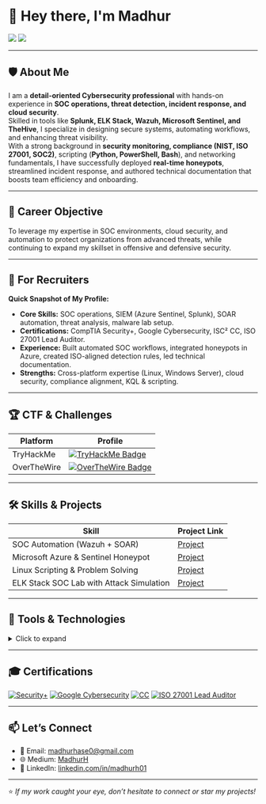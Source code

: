 # 👋 Hey there, I'm Madhur

<a href="https://www.linkedin.com/in/madhurh01"><img src="https://img.shields.io/badge/-LinkedIn-0072b1?&style=for-the-badge&logo=linkedin&logoColor=white" /></a> 
<a href="mailto:madhurhase0@gmail.com"><img src="https://img.shields.io/badge/-Email_Me-D14836?style=for-the-badge&logo=gmail&logoColor=white" /></a> 

---

## 🛡️ About Me
I am a **detail-oriented Cybersecurity professional** with hands-on experience in **SOC operations, threat detection, incident response, and cloud security**.  
Skilled in tools like **Splunk, ELK Stack, Wazuh, Microsoft Sentinel, and TheHive**, I specialize in designing secure systems, automating workflows, and enhancing threat visibility.  
With a strong background in **security monitoring, compliance (NIST, ISO 27001, SOC2)**, scripting (**Python, PowerShell, Bash**), and networking fundamentals, I have successfully deployed **real-time honeypots**, streamlined incident response, and authored technical documentation that boosts team efficiency and onboarding.

---

## 🎯 Career Objective
To leverage my expertise in SOC environments, cloud security, and automation to protect organizations from advanced threats, while continuing to expand my skillset in offensive and defensive security.

---

## 📌 For Recruiters
**Quick Snapshot of My Profile:**
- **Core Skills:** SOC operations, SIEM (Azure Sentinel, Splunk), SOAR automation, threat analysis, malware lab setup.
- **Certifications:** CompTIA Security+, Google Cybersecurity, ISC² CC, ISO 27001 Lead Auditor.
- **Experience:** Built automated SOC workflows, integrated honeypots in Azure, created ISO-aligned detection rules, led technical documentation.
- **Strengths:** Cross-platform expertise (Linux, Windows Server), cloud security, compliance alignment, KQL & scripting.

---

## 🏆 CTF & Challenges
| Platform      | Profile |
|---------------|---------|
| TryHackMe     | [<img src="https://tryhackme-badges.s3.amazonaws.com/MHase.png" alt="TryHackMe Badge" />](https://tryhackme.com/p/MHase)
| OverTheWire   | [![OverTheWire Badge](https://img.shields.io/badge/-Writeups-4EAA25?style=for-the-badge&logo=gnu-bash&logoColor=white)](https://medium.com/@madhurhase0/overthewire-bandit-walkthrough-a-beginners-path-to-master-linux-and-security-ba1211e60a71) |

---

## 🛠️ Skills & Projects
| Skill                                         | Project Link |
|-----------------------------------------------|--------------|
| SOC Automation (Wazuh + SOAR)                 | [Project](https://medium.com/@madhurhase0/comprehensive-soc-automation-project-integrating-wazuh-soar-and-thehive-e9e92f273cd6) |
| Microsoft Azure & Sentinel Honeypot           | [Project](https://medium.com/@madhurhase0/azure-honeypot-tracking-cyber-attacks-in-real-time-with-microsoft-sentinel-848d5ee5e238) |
| Linux Scripting & Problem Solving             | [Project](https://medium.com/@madhurhase0/overthewire-bandit-walkthrough-a-beginners-path-to-master-linux-and-security-ba1211e60a71) |
| ELK Stack SOC Lab with Attack Simulation      | [Project](https://medium.com/@madhurhase0/hands-on-experience-for-entry-level-aspiring-socs-analyst-in-30-days-3ae4bba895a6) |

---

## 🔧 Tools & Technologies
<details>
<summary>Click to expand</summary>

### SOAR & Automation
![Tines](https://img.shields.io/badge/-Tines-0072b1?&style=for-the-badge&logo=Tines&logoColor=white)
![LimaCharlie](https://img.shields.io/badge/-LimaCharlie-4D4D4D?&style=for-the-badge&logo=LimaCharlie&logoColor=white)

### SIEM & SOAR
![Splunk](https://img.shields.io/badge/-Splunk-000000?style=for-the-badge&logo=Splunk&logoColor=white)
![Microsoft Sentinel](https://img.shields.io/badge/-Microsoft_Sentinel-0078D4?&style=for-the-badge&logo=Microsoft&logoColor=white)
![Wazuh](https://img.shields.io/badge/-Wazuh-0047AB?style=for-the-badge&logo=Security&logoColor=white)
![TheHive](https://img.shields.io/badge/-TheHive-FFD700?style=for-the-badge)

### Cloud & Networking
![Microsoft Azure](https://img.shields.io/badge/-Microsoft_Azure-0078D4?&style=for-the-badge&logo=Microsoft-Azure&logoColor=white)
![AWS](https://img.shields.io/badge/-AWS-232F3E?style=for-the-badge&logo=amazon-aws&logoColor=white)
![Wireshark](https://img.shields.io/badge/-Wireshark-1679A7?&style=for-the-badge&logo=Wireshark&logoColor=white)

### Operating Systems & Scripting
![Linux](https://img.shields.io/badge/-Linux-FCC624?&style=for-the-badge&logo=Linux&logoColor=black)
![Windows Server](https://img.shields.io/badge/-Windows_Server-0078D4?&style=for-the-badge&logo=Windows&logoColor=white)
![Python](https://img.shields.io/badge/-Python-3776AB?&style=for-the-badge&logo=Python&logoColor=white)
![PowerShell](https://img.shields.io/badge/-PowerShell-5391FE?&style=for-the-badge&logo=powershell&logoColor=white)
![Bash](https://img.shields.io/badge/-Bash_Scripting-4EAA25?&style=for-the-badge&logo=GNU-Bash&logoColor=white)

</details>

---

## 🎓 Certifications
[![Security+](https://img.shields.io/badge/-Security%2B-FF0000?&style=for-the-badge&logo=CompTIA&logoColor=white)](https://www.credly.com/badges/394f7065-2a2c-4a91-9093-c770838e3f64/public_url)
[![Google Cybersecurity](https://img.shields.io/badge/-Google%20Cybersecurity-4285F4?&style=for-the-badge&logo=Google&logoColor=white)](https://www.credly.com/badges/6401f2de-6cd1-4ba5-8a31-2e5de99957b8/public_url)
[![CC](https://img.shields.io/badge/CC-FFFFFF?style=for-the-badge&logo=ISC2&logoColor=black)](https://www.credly.com/badges/0d7c6ec7-861a-4aeb-92bb-935b3586d46d/public_url)
[![ISO 27001 Lead Auditor](https://img.shields.io/badge/ISO%2027001%3A2022-Lead%20Auditor-6A0DAD?&style=for-the-badge)](https://www.credly.com/badges/002e9428-b53b-4df7-9d00-058ec292009b/public_url)

---

## 📫 Let’s Connect
- 📧 Email: madhurhase0@gmail.com  
- 🌐 Medium: [MadhurH](https://medium.com/@madhurhase0)  
- 💼 LinkedIn: [linkedin.com/in/madhurh01](https://www.linkedin.com/in/madhurh01)  

---

⭐ *If my work caught your eye, don’t hesitate to connect or star my projects!*
